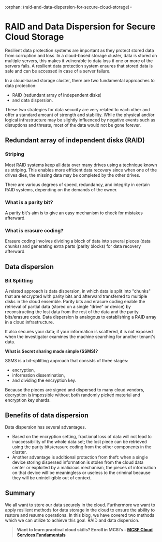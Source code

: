 :orphan:
(raid-and-data-dispersion-for-secure-cloud-storage)=
# RAID and Data Dispersion for Secure Cloud Storage
 

Resilient data protection systems are important as they protect stored data from corruption and loss. In a cloud-based storage cluster, data is stored on multiple servers, this makes it vulnerable to data loss if one or more of the servers fails. A resilient data protection system ensures that stored data is safe and can be accessed in case of a server failure.

In a cloud-based storage cluster, there are two fundamental approaches to data protection:

- RAID (redundant array of independent disks)
- and data dispersion.

These two strategies for data security are very related to each other and offer a standard amount of strength and stability. While the physical and/or logical infrastructure may be slightly influenced by negative events such as disruptions and threats, most of the data would not be gone forever.

## Redundant array of independent disks (RAID)

### Striping

Most RAID systems keep all data over many drives using a technique known as striping. This enables more efficient data recovery since when one of the drives dies, the missing data may be completed by the other drives.

There are various degrees of speed, redundancy, and integrity in certain RAID systems, depending on the demands of the owner.

### What is a parity bit?

A parity bit's aim is to give an easy mechanism to check for mistakes afterward.

### What is erasure coding?

Erasure coding involves dividing a block of data into several pieces (data chunks) and generating extra parts (parity blocks) for data recovery afterward.

## Data dispersion

### Bit Splitting

A related approach is data dispersion, in which data is split into "chunks" that are encrypted with parity bits and afterward transferred to multiple disks in the cloud ensemble. Parity bits and erasure coding enable the retrieval of partial data (stored on a single "drive" or device) by reconstructing the lost data from the rest of the data and the parity bits/erasure code.
Data dispersion is analogous to establishing a RAID array in a cloud infrastructure.

It also secures your data; if your information is scattered, it is not exposed when the investigator examines the machine searching for another tenant's data.

**What is Secret sharing made simple (SSMS)?**

SSMS is a bit-splitting approach that consists of three stages:

- encryption,
- information dissemination,
- and dividing the encryption key.

Because the pieces are signed and dispersed to many cloud vendors, decryption is impossible without both randomly picked material and encryption key shards.

## Benefits of data dispersion

Data dispersion has several advantages.

- Based on the encryption setting, fractional loss of data will not lead to inaccessibility of the whole data set; the lost piece can be retrieved using the parity bits/erasure coding from the other components in the cluster.
- Another advantage is additional protection from theft: when a single device storing dispersed information is stolen from the cloud data center or exploited by a malicious mechanism, the pieces of information on that device will be meaningless or useless to the criminal because they will be unintelligible out of context.

## Summary

We all want to store our data securely in the cloud. Furthermore we want to apply resilient methods for data storage in the cloud to ensure the ability to restore and resume operations. In this blog, we have covered two methods which we can utilize to achieve this goal: RAID and data dispersion.

> **Want to learn practical cloud skills? Enroll in MCSI’s - [MCSF Cloud Services Fundamentals ](https://www.mosse-institute.com/certifications/mcsf-cloud-services-fundamentals.html)**